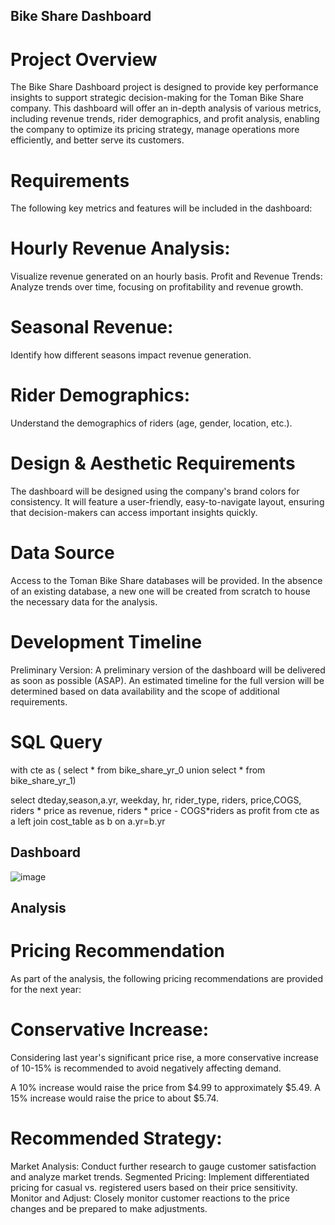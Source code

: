 ## Bike Share Dashboard
# Project Overview
The Bike Share Dashboard project is designed to provide key performance insights to support strategic decision-making for the Toman Bike Share company. This dashboard will offer an in-depth analysis of various metrics, including revenue trends, rider demographics, and profit analysis, enabling the company to optimize its pricing strategy, manage operations more efficiently, and better serve its customers.

# Requirements
The following key metrics and features will be included in the dashboard:

# Hourly Revenue Analysis:
Visualize revenue generated on an hourly basis.
Profit and Revenue Trends:
Analyze trends over time, focusing on profitability and revenue growth.

# Seasonal Revenue:
Identify how different seasons impact revenue generation.
# Rider Demographics:
Understand the demographics of riders (age, gender, location, etc.).
# Design & Aesthetic Requirements
The dashboard will be designed using the company's brand colors for consistency.
It will feature a user-friendly, easy-to-navigate layout, ensuring that decision-makers can access important insights quickly.
# Data Source
Access to the Toman Bike Share databases will be provided.
In the absence of an existing database, a new one will be created from scratch to house the necessary data for the analysis.
# Development Timeline
Preliminary Version: A preliminary version of the dashboard will be delivered as soon as possible (ASAP). An estimated timeline for the full version will be determined based on data availability and the scope of additional requirements.


# SQL Query
with cte as (
select * from bike_share_yr_0
union
select * from bike_share_yr_1)


select dteday,season,a.yr, weekday, hr, 
rider_type, riders, price,COGS, 
riders * price as revenue, 
riders * price - COGS*riders as profit
from cte as a 
left join cost_table as b
on a.yr=b.yr

## Dashboard

![image](https://github.com/user-attachments/assets/54444c45-576f-44bc-ae29-60eebf5c4ad4)

## Analysis 
# Pricing Recommendation
As part of the analysis, the following pricing recommendations are provided for the next year:

# Conservative Increase:
Considering last year's significant price rise, a more conservative increase of 10-15% is recommended to avoid negatively affecting demand.

A 10% increase would raise the price from $4.99 to approximately $5.49.
A 15% increase would raise the price to about $5.74.

# Recommended Strategy:
Market Analysis: Conduct further research to gauge customer satisfaction and analyze market trends.
Segmented Pricing: Implement differentiated pricing for casual vs. registered users based on their price sensitivity.
Monitor and Adjust: Closely monitor customer reactions to the price changes and be prepared to make adjustments.

